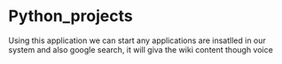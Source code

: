 # Python_projects
Using this application we can start any applications are insatlled in our system and also google search, it will giva the wiki content though voice
